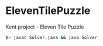 # ElevenTilePuzzle

Kent project - Eleven Tile Puzzle

```sh
$> javac Solver.java && java Solver
```
